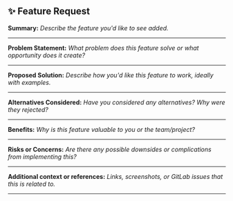 ## ✨ Feature Request

**Summary:**
_Describe the feature you'd like to see added._

---

**Problem Statement:**
_What problem does this feature solve or what opportunity does it create?_

---

**Proposed Solution:**
_Describe how you'd like this feature to work, ideally with examples._

---

**Alternatives Considered:**
_Have you considered any alternatives? Why were they rejected?_

---

**Benefits:**
_Why is this feature valuable to you or the team/project?_

---

**Risks or Concerns:**
_Are there any possible downsides or complications from implementing this?_

---

**Additional context or references:**
_Links, screenshots, or GitLab issues that this is related to._

---

